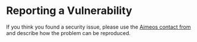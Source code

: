 # Reporting a Vulnerability

If you think you found a security issue, please use the [Aimeos contact from](https://aimeos.org/contact#c198) and describe how the problem can be reproduced.
